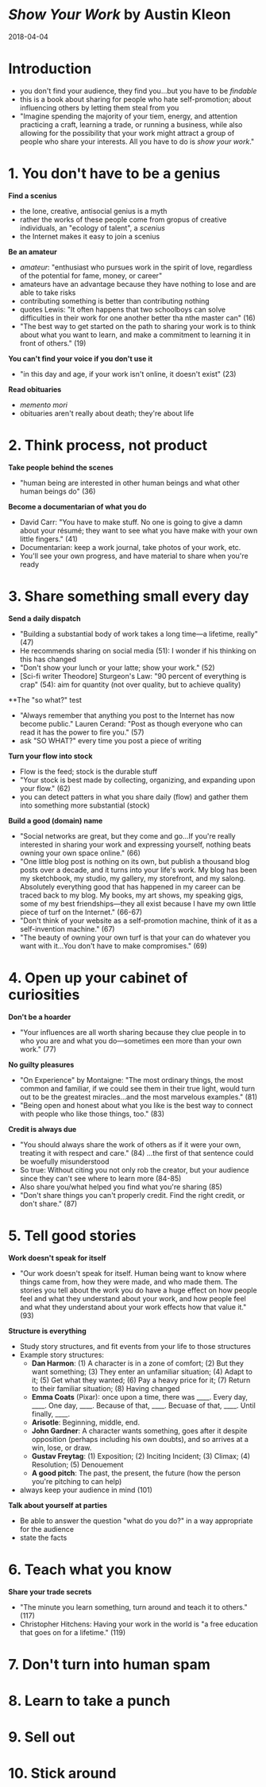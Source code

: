 # *Show Your Work* by Austin Kleon
2018-04-04

# Introduction
- you don't find your audience, they find you...but you have to be *findable*
- this is a book about sharing for people who hate self-promotion; about influencing others by letting them steal from you
- "Imagine spending the majority of your tiem, energy, and attention practicing a craft, learning a trade, or running a business, while also allowing for the possibility that your work might attract a group of people who share your interests. All you have to do is *show your work*."

# 1. You don't have to be a genius
**Find a scenius**
- the lone, creative, antisocial genius is a myth
- rather the works of these people come from gropus of creative individuals, an "ecology of talent", a *scenius*
- the Internet makes it easy to join a scenius

**Be an amateur**
- *amateur*: "enthusiast who pursues work in the spirit of love, regardless of the potential for fame, money, or career"
- amateurs have an advantage because they have nothing to lose and are able to take risks
- contributing something is better than contributing nothing
- quotes Lewis: "It often happens that two schoolboys can solve difficulties in their work for one another better tha nthe master can" (16)
- "The best way to get started on the path to sharing your work is to think about what you want to learn, and make a commitment to learning it in front of others." (19)

**You can't find your voice if you don't use it**
- "in this day and age, if your work isn't online, it doesn't exist" (23)

**Read obituaries**
- *memento mori*
- obituaries aren't really about death; they're about life


# 2. Think process, not product

**Take people behind the scenes**
- "human being are interested in other human beings and what other human beings do" (36)

**Become a documentarian of what you do**
- David Carr: "You have to make stuff. No one is going to give a damn about your résumé; they want to see what you have make with your own little fingers." (41)
- Documentarian: keep a work journal, take photos of your work, etc.
- You'll see your own progress, and have material to share when you're ready


# 3. Share something small every day

**Send a daily dispatch**
- "Building a substantial body of work takes a long time—a lifetime, really" (47)
- He recommends sharing on social media (51): I wonder if his thinking on this has changed
- "Don't show your lunch or your latte; show your work." (52)
- [Sci-fi writer Theodore] Sturgeon's Law: "90 percent of everything is crap" (54): aim for quantity (not over quality, but to achieve quality)

**The "so what?" test
- "Always remember that anything you post to the Internet has now become public." Lauren Cerand: "Post as though everyone who can read it has the power to fire you." (57)
- ask "SO WHAT?" every time you post a piece of writing

**Turn your flow into stock**
- Flow is the feed; stock is the durable stuff
- "Your stock is best made by collecting, organizing, and expanding upon your flow." (62)
- you can detect patters in what you share daily (flow) and gather them into something more substantial (stock)

**Build a good (domain) name**
- "Social networks are great, but they come and go...If you're really interested in sharing your work and expressing yourself, nothing beats owning your own space online." (66)
- "One little blog post is nothing on its own, but publish a thousand blog posts over a decade, and it turns into your life's work. My blog has been my sketchbook, my studio, my gallery, my storefront, and my salong. Absolutely everything good that has happened in my career can be traced back to my blog. My books, my art shows, my speaking gigs, some of my best friendships—they all exist because I have my own little piece of turf on the Internet." (66-67)
- "Don't think of your website as a self-promotion machine, think of it as a self-invention machine." (67)
- "The beauty of owning your own turf is that your can do whatever you want with it...You don't have to make compromises." (69)


# 4. Open up your cabinet of curiosities
**Don't be a hoarder**
- "Your influences are all worth sharing because they clue people in to who you are and what you do—sometimes een more than your own work." (77)

**No guilty pleasures**
- "On Experience" by Montaigne: "The most ordinary things, the most common and familiar, if we could see them in their true light, would turn out to be the greatest miracles...and the most marvelous examples." (81)
- "Being open and honest about what you like is the best way to connect with people who like those things, too." (83)

**Credit is always due**
- "You should always share the work of others as if it were your own, treating it with respect and care." (84) ...the first of that sentence could be woefully misunderstood
- So true: Without citing you not only rob the creator, but your audience since they can't see where to learn more (84-85)
- Also share you/what helped you find what you're sharing (85)
- "Don't share things you can't properly credit. Find the right credit, or don't share." (87)


# 5. Tell good stories

**Work doesn't speak for itself**
- "Our work doesn't speak for itself. Human being want to know where things came from, how they were made, and who made them. The stories you tell about the work you do have a huge effect on how people feel and what they understand about your work, and how people feel and what they understand about your work effects how that value it." (93)

**Structure is everything**
- Study story structures, and fit events from your life to those structures
- Example story structures:
  - **Dan Harmon**: (1) A character is in a zone of comfort; (2) But they want something; (3) They enter an unfamiliar situation; (4) Adapt to it; (5) Get what they wanted; (6) Pay a heavy price for it; (7) Return to their familiar situation; (8) Having changed
  - **Emma Coats** (Pixar): once upon a time, there was ____. Every day, ____. One day, ____. Because of that, ____. Becuase of that, ____. Until finally, ____. 
  - **Arisotle**: Beginning, middle, end.
  - **John Gardner**: A character wants something, goes after it despite opposition (perhaps including his own doubts), and so arrives at a win, lose, or draw.
  - **Gustav Freytag**: (1) Exposition; (2) Inciting Incident; (3) Climax; (4) Resolution; (5) Denouement
  - **A good pitch**: The past, the present, the future (how the person you're pitching to can help)
- always keep your audience in mind (101)

**Talk about yourself at parties**
- Be able to answer the question "what do you do?" in a way appropriate for the audience
- state the facts


# 6. Teach what you know

**Share your trade secrets**
- "The minute you learn something, turn around and teach it to others." (117)
- Christopher Hitchens: Having your work in the world is "a free education that goes on for a lifetime." (119)


# 7. Don't turn into human spam



# 8. Learn to take a punch


# 9. Sell out


# 10. Stick around



